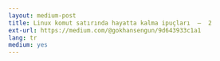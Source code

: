 ```yaml
---
layout: medium-post
title: Linux komut satırında hayatta kalma ipuçları  —  2
ext-url: https://medium.com/@gokhansengun/9d643933c1a1
lang: tr
medium: yes 
---
```

